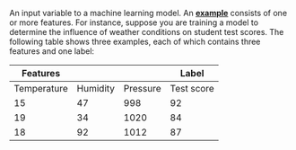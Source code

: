 An input variable to a machine learning model. An [**example**](https://developers.google.com/machine-learning/glossary#example) consists of one or more features. For instance, suppose you are training a model to determine the influence of weather conditions on student test scores. The following table shows three examples, each of which contains three features and one label:

| Features    |          |          | Label      |
| ----------- | -------- | -------- | ---------- |
| Temperature | Humidity | Pressure | Test score |
| 15          | 47       | 998      | 92         |
| 19          | 34       | 1020     | 84         |
| 18          | 92       | 1012     | 87         |
